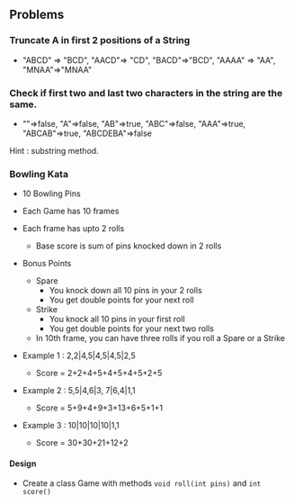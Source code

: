 
## Problems

### Truncate A in first 2 positions of a String

- "ABCD" => "BCD", "AACD"=> "CD", "BACD"=>"BCD", "AAAA" => "AA", "MNAA"=>"MNAA"

### Check if first two and last two characters in the string are the same.

- ""=>false, "A"=>false, "AB"=>true, "ABC"=>false, "AAA"=>true, "ABCAB"=>true, "ABCDEBA"=>false

Hint : substring method. 

### Bowling Kata

- 10 Bowling Pins
- Each Game has 10 frames
- Each frame has upto 2 rolls
	- Base score is sum of pins knocked down in 2 rolls
- Bonus Points
	- Spare 
		- You knock down all 10 pins in your 2 rolls
		- You get double points for your next roll
	- Strike
		- You knock all 10 pins in your first roll
		- You get double points for your next two rolls
	- In 10th frame, you can have three rolls if you roll a Spare or a Strike
	
- Example 1 : 2,2|4,5|4,5|4,5|2,5 
	- Score = 2+2+4+5+4+5+4+5+2+5
- Example 2 : 5,5|4,6|3, 7|6,4|1,1 
	- Score = 5+9+4+9+3+13+6+5+1+1
- Example 3 : 10|10|10|10|1,1
	- Score = 30+30+21+12+2
	
#### Design
- Create a class Game with methods `void roll(int pins)` and `int score()`

